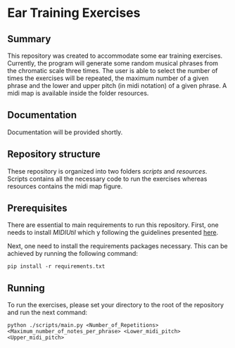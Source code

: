 # Ear Training Exercises
## Summary

This repository was created to accommodate some ear training exercises. Currently, the program will generate some random musical phrases from the chromatic scale three times. The user is able to select the number of times the exercises will be repeated, the maximum number of a given phrase and the lower and upper pitch (in midi notation) of a given phrase. A midi map is available inside the folder resources.

## Documentation

Documentation will be provided shortly.

## Repository structure

These repository is organized into two folders *scripts* and *resources*. Scripts contains all the necessary code to run the exercises whereas resources contains the midi map figure.

## Prerequisites

There are essential to main requirements to run this repository. First, one needs to install *MIDIUtil* which y following the guidelines presented [here](https://github.com/MarkCWirt/MIDIUtil).

Next, one need to install the requirements packages necessary. This can be achieved by running the following command:

```
pip install -r requirements.txt
```

## Running

To run the exercises, please set your directory to the root of the repository and run the next command:

```
python ./scripts/main.py <Number_of_Repetitions> <Maximum_number_of_notes_per_phrase> <Lower_midi_pitch> <Upper_midi_pitch>
```

